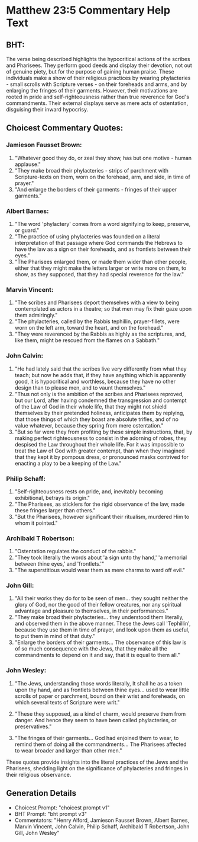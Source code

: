 # Matthew 23:5 Commentary Help Text

## BHT:
The verse being described highlights the hypocritical actions of the scribes and Pharisees. They perform good deeds and display their devotion, not out of genuine piety, but for the purpose of gaining human praise. These individuals make a show of their religious practices by wearing phylacteries - small scrolls with Scripture verses - on their foreheads and arms, and by enlarging the fringes of their garments. However, their motivations are rooted in pride and self-righteousness rather than true reverence for God's commandments. Their external displays serve as mere acts of ostentation, disguising their inward hypocrisy.

## Choicest Commentary Quotes:
### Jamieson Fausset Brown:
1. "Whatever good they do, or zeal they show, has but one motive - human applause."
2. "They make broad their phylacteries - strips of parchment with Scripture-texts on them, worn on the forehead, arm, and side, in time of prayer."
3. "And enlarge the borders of their garments - fringes of their upper garments."

### Albert Barnes:
1. "The word 'phylactery' comes from a word signifying to keep, preserve, or guard."
2. "The practice of using phylacteries was founded on a literal interpretation of that passage where God commands the Hebrews to have the law as a sign on their foreheads, and as frontlets between their eyes."
3. "The Pharisees enlarged them, or made them wider than other people, either that they might make the letters larger or write more on them, to show, as they supposed, that they had special reverence for the law."

### Marvin Vincent:
1. "The scribes and Pharisees deport themselves with a view to being contemplated as actors in a theatre; so that men may fix their gaze upon them admiringly."
2. "The phylacteries, called by the Rabbis tephillin, prayer-fillets, were worn on the left arm, toward the heart, and on the forehead."
3. "They were reverenced by the Rabbis as highly as the scriptures, and, like them, might be rescued from the flames on a Sabbath."

### John Calvin:
1. "He had lately said that the scribes live very differently from what they teach; but now he adds that, if they have anything which is apparently good, it is hypocritical and worthless, because they have no other design than to please men, and to vaunt themselves."
2. "Thus not only is the ambition of the scribes and Pharisees reproved, but our Lord, after having condemned the transgression and contempt of the Law of God in their whole life, that they might not shield themselves by their pretended holiness, anticipates them by replying, that those things of which they boast are absolute trifles, and of no value whatever, because they spring from mere ostentation."
3. "But so far were they from profiting by these simple instructions, that, by making perfect righteousness to consist in the adorning of robes, they despised the Law throughout their whole life. For it was impossible to treat the Law of God with greater contempt, than when they imagined that they kept it by pompous dress, or pronounced masks contrived for enacting a play to be a keeping of the Law."

### Philip Schaff:
1. "Self-righteousness rests on pride, and, inevitably becoming exhibitional, betrays its origin."
2. "The Pharisees, as sticklers for the rigid observance of the law, made these fringes larger than others."
3. "But the Pharisees, however significant their ritualism, murdered Him to whom it pointed."

### Archibald T Robertson:
1. "Ostentation regulates the conduct of the rabbis." 
2. "They took literally the words about 'a sign unto thy hand,' 'a memorial between thine eyes,' and 'frontlets.'"
3. "The superstitious would wear them as mere charms to ward off evil."

### John Gill:
1. "All their works they do for to be seen of men... they sought neither the glory of God, nor the good of their fellow creatures, nor any spiritual advantage and pleasure to themselves, in their performances." 
2. "They make broad their phylacteries... they understood them literally, and observed them in the above manner. These the Jews call 'Tephillin', because they use them in time of prayer, and look upon them as useful, to put them in mind of that duty."
3. "Enlarge the borders of their garments... The observance of this law is of so much consequence with the Jews, that they make all the commandments to depend on it and say, that it is equal to them all."

### John Wesley:
1. "The Jews, understanding those words literally, It shall he as a token upon thy hand, and as frontlets between thine eyes... used to wear little scrolls of paper or parchment, bound on their wrist and foreheads, on which several texts of Scripture were writ." 

2. "These they supposed, as a kind of charm, would preserve them from danger. And hence they seem to have been called phylacteries, or preservatives."

3. "The fringes of their garments... God had enjoined them to wear, to remind them of doing all the commandments... The Pharisees affected to wear broader and larger than other men."

These quotes provide insights into the literal practices of the Jews and the Pharisees, shedding light on the significance of phylacteries and fringes in their religious observance.


## Generation Details
- Choicest Prompt: "choicest prompt v1"
- BHT Prompt: "bht prompt v3"
- Commentators: "Henry Alford, Jamieson Fausset Brown, Albert Barnes, Marvin Vincent, John Calvin, Philip Schaff, Archibald T Robertson, John Gill, John Wesley"
